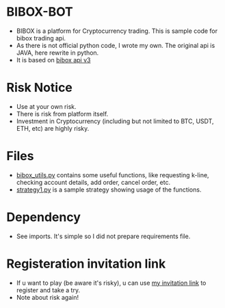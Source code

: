 # BIBOX-BOT
- BIBOX is a platform for Cryptocurrency trading. This is sample code for bibox trading api.  
- As there is not official python code, I wrote my own. The original api is JAVA, here rewrite in python.
- It is based on [bibox api v3](https://biboxcom.github.io/v3/spot/zh/#api-2)

# Risk Notice
- Use at your own risk.  
- There is risk from platform itself.  
- Investment in Cryptocurrency (including but not limited to BTC, USDT, ETH, etc) are highly risky.  

# Files
- [bibox_utils.py](https://github.com/tztxkyf/BIBOX-BOT/blob/main/bibox_utils.py) contains some useful functions, like requesting k-line, checking account details, add order, cancel order, etc.  
- [strategy1.py](https://github.com/tztxkyf/BIBOX-BOT/blob/main/strategy1.py) is a sample strategy showing usage of the functions.  

# Dependency
- See imports. It's simple so I did not prepare requirements file.  

# Registeration invitation link
- If u want to play (be aware it's risky), u can use [my invitation link](https://www.bibox360.com/zh/login/register?invite_code=0FIel4) to register and take a try.  
- Note about risk again!
